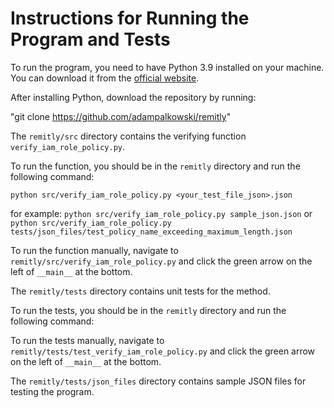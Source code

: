 # Instructions for Running the Program and Tests


To run the program, you need to have Python 3.9 installed on your machine. You can download it from the [official website](https://www.python.org/downloads/).

After installing Python, download the repository by running:


"git clone https://github.com/adampalkowski/remitly"


The `remitly/src` directory contains the verifying function `verify_iam_role_policy.py`.

To run the function, you should be in the `remitly` directory and run the following command:


`python src/verify_iam_role_policy.py <your_test_file_json>.json`

for example:
`python src/verify_iam_role_policy.py sample_json.json`
or 
`python src/verify_iam_role_policy.py tests/json_files/test_policy_name_exceeding_maximum_length.json`


To run the function manually, navigate to `remitly/src/verify_iam_role_policy.py` and click the green arrow on the left of `__main__` at the bottom.

The `remitly/tests` directory contains unit tests for the method. 

To run the tests, you should be in the `remitly` directory and run the following command:



To run the tests manually, navigate to `remitly/tests/test_verify_iam_role_policy.py` and click the green arrow on the left of `__main__` at the bottom.

The `remitly/tests/json_files` directory contains sample JSON files for testing the program.
